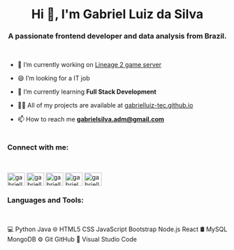 <h1 align="center">Hi 👋, I'm Gabriel Luiz da Silva</h1>


<h3 align="center">A passionate frontend developer and data analysis from Brazil.</h3><br>


- 🔭 I’m currently working on [Lineage 2 game server](http://www.l2hype.com)

- 😄 I’m looking for a IT job

- 🌱 I’m currently learning **Full Stack Development**

- 👨‍💻 All of my projects are available at [gabrielluiz-tec.github.io](gabrielluiz-tec.github.io)

- 📫 How to reach me **gabrielsilva.adm@gmail.com**<br><br>

<h3 align="left">Connect with me:</h3><br>
<p align="left">
<a href="https://linkedin.com/in/gabrielluiz-tec" target="blank"><img align="center" src="https://cdn.jsdelivr.net/npm/simple-icons@3.0.1/icons/linkedin.svg" alt="gabrielluiz-tec" height="30" width="40" /></a>
<a href="https://fb.com/gabriellbells" target="blank"><img align="center" src="https://cdn.jsdelivr.net/npm/simple-icons@3.0.1/icons/facebook.svg" alt="gabriellbells" height="30" width="40" /></a>
<a href="https://instagram.com/gabriellsilva" target="blank"><img align="center" src="https://cdn.jsdelivr.net/npm/simple-icons@3.0.1/icons/instagram.svg" alt="gabriellsilva" height="30" width="40" /></a>
<a href="https://www.hackerrank.com/gabrielsilva_adm" target="blank"><img align="center" src="https://cdn.jsdelivr.net/npm/simple-icons@3.0.1/icons/hackerrank.svg" alt="gabrielsilva_adm" height="30" width="40" /></a>
<a href="https://discord.gg/gabriellsilva#7980" target="blank"><img align="center" src="https://cdn.jsdelivr.net/npm/simple-icons@3.0.1/icons/discord.svg" alt="gabriellsilva#7980" height="30" width="40" /></a>
</p>

<h3 align="left">Languages and Tools:</h3><br>
<p align="left"> 
💻   Python Java
🌐   HTML5 CSS JavaScript Bootstrap Node.js React
🛢    MySQL MongoDB
⚙️   Git GitHub
🔧   Visual Studio Code

<!--<p><img align="center" src="https://github-readme-stats.vercel.app/api/top-langs?username=gabrielluiz-tec&show_icons=true&locale=en&layout=compact" alt="gabrielluiz-tec" /></p>

<!--<p align="left"> <a href="https://github.com/ryo-ma/github-profile-trophy"><img src="https://github-profile-trophy.vercel.app/?username=gabrielluiz-tec" alt="gabrielluiz-tec" /></a> </p>

<!--
**gabrielluiz-tec/gabrielluiz-tec** is a ✨ _special_ ✨ repository because its `README.md` (this file) appears on your GitHub profile.

